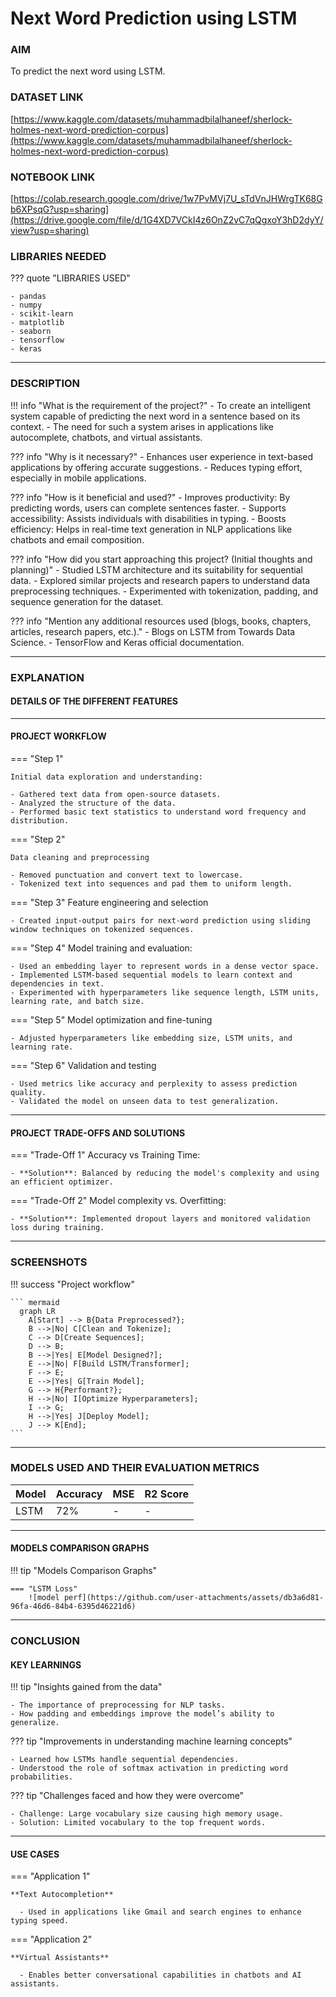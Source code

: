 

# Next Word Prediction using LSTM

### AIM 
To predict the next word using LSTM.


### DATASET LINK 
[https://www.kaggle.com/datasets/muhammadbilalhaneef/sherlock-holmes-next-word-prediction-corpus](https://www.kaggle.com/datasets/muhammadbilalhaneef/sherlock-holmes-next-word-prediction-corpus)

### NOTEBOOK LINK 
[https://colab.research.google.com/drive/1w7PvMVj7U_sTdVnJHWrgTK68Gb6XPsqG?usp=sharing](https://drive.google.com/file/d/1G4XD7VCkI4z6OnZ2vC7qQgxoY3hD2dyY/view?usp=sharing)


### LIBRARIES NEEDED

??? quote "LIBRARIES USED"

    - pandas
    - numpy
    - scikit-learn
    - matplotlib
    - seaborn
    - tensorflow
    - keras

--- 

### DESCRIPTION 


!!! info "What is the requirement of the project?"
    - To create an intelligent system capable of predicting the next word in a sentence based on its context.
    - The need for such a system arises in applications like autocomplete, chatbots, and virtual assistants.

??? info "Why is it necessary?"
    - Enhances user experience in text-based applications by offering accurate suggestions.
    - Reduces typing effort, especially in mobile applications.

??? info "How is it beneficial and used?"
    - Improves productivity: By predicting words, users can complete sentences faster.
    - Supports accessibility: Assists individuals with disabilities in typing.
    - Boosts efficiency: Helps in real-time text generation in NLP applications like chatbots and email composition.

??? info "How did you start approaching this project? (Initial thoughts and planning)"
    - Studied LSTM architecture and its suitability for sequential data.
    - Explored similar projects and research papers to understand data preprocessing techniques.
    - Experimented with tokenization, padding, and sequence generation for the dataset.

??? info "Mention any additional resources used (blogs, books, chapters, articles, research papers, etc.)."
    - Blogs on LSTM from Towards Data Science.
    - TensorFlow and Keras official documentation.


--- 

### EXPLANATION 

#### DETAILS OF THE DIFFERENT FEATURES 
---

#### PROJECT WORKFLOW 
=== "Step 1"

    Initial data exploration and understanding:

    - Gathered text data from open-source datasets.
    - Analyzed the structure of the data.
    - Performed basic text statistics to understand word frequency and distribution.

=== "Step 2"
    
    Data cleaning and preprocessing

    - Removed punctuation and convert text to lowercase.
    - Tokenized text into sequences and pad them to uniform length.

=== "Step 3"
    Feature engineering and selection
        
    - Created input-output pairs for next-word prediction using sliding window techniques on tokenized sequences.

=== "Step 4"
    Model training and evaluation:

    - Used an embedding layer to represent words in a dense vector space.
    - Implemented LSTM-based sequential models to learn context and dependencies in text. 
    - Experimented with hyperparameters like sequence length, LSTM units, learning rate, and batch size.

=== "Step 5"
    Model optimization and fine-tuning
        
    - Adjusted hyperparameters like embedding size, LSTM units, and learning rate.

=== "Step 6"
    Validation and testing

    - Used metrics like accuracy and perplexity to assess prediction quality.  
    - Validated the model on unseen data to test generalization. 

--- 

#### PROJECT TRADE-OFFS AND SOLUTIONS 

=== "Trade-Off 1"
    Accuracy vs Training Time:
        
    - **Solution**: Balanced by reducing the model's complexity and using an efficient optimizer.

=== "Trade-Off 2"
    Model complexity vs. Overfitting:
        
    - **Solution**: Implemented dropout layers and monitored validation loss during training.

--- 

### SCREENSHOTS 


!!! success "Project workflow"

    ``` mermaid
      graph LR
        A[Start] --> B{Data Preprocessed?};
        B -->|No| C[Clean and Tokenize];
        C --> D[Create Sequences];
        D --> B;
        B -->|Yes| E[Model Designed?];
        E -->|No| F[Build LSTM/Transformer];
        F --> E;
        E -->|Yes| G[Train Model];
        G --> H{Performant?};
        H -->|No| I[Optimize Hyperparameters];
        I --> G;
        H -->|Yes| J[Deploy Model];
        J --> K[End];
    ```


--- 

### MODELS USED AND THEIR EVALUATION METRICS 


|    Model   | Accuracy |  MSE  | R2 Score |
|------------|----------|-------|----------|
| LSTM       |    72%   |   -   |    -     |

--- 
#### MODELS COMPARISON GRAPHS 

!!! tip "Models Comparison Graphs"

    === "LSTM Loss"
        ![model perf](https://github.com/user-attachments/assets/db3a6d81-96fa-46d6-84b4-6395d46221d6)

---
### CONCLUSION 

#### KEY LEARNINGS 


!!! tip "Insights gained from the data"

    - The importance of preprocessing for NLP tasks.
    - How padding and embeddings improve the model’s ability to generalize.

??? tip "Improvements in understanding machine learning concepts"

    - Learned how LSTMs handle sequential dependencies.
    - Understood the role of softmax activation in predicting word probabilities.

??? tip "Challenges faced and how they were overcome"

    - Challenge: Large vocabulary size causing high memory usage.
    - Solution: Limited vocabulary to the top frequent words.

--- 

#### USE CASES

=== "Application 1"

    **Text Autocompletion**
    
      - Used in applications like Gmail and search engines to enhance typing speed.

=== "Application 2"

    **Virtual Assistants**
    
      - Enables better conversational capabilities in chatbots and AI assistants.
